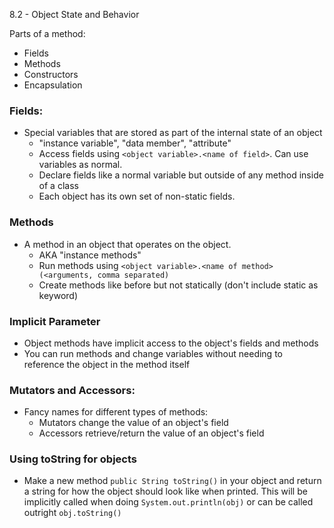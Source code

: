 8.2 - Object State and Behavior

Parts of a method:
- Fields
- Methods
- Constructors
- Encapsulation

### Fields:
- Special variables that are stored as part of the internal state of an object
	- "instance variable", "data member", "attribute"
	- Access fields using `<object variable>.<name of field>`. Can use variables as normal.
	- Declare fields like a normal variable but outside of any method inside of a class
	- Each object has its own set of non-static fields.
### Methods
- A method in an object that operates on the object.
	- AKA "instance methods"
	- Run methods using `<object variable>.<name of method>(<arguments, comma separated)`
	- Create methods like before but not statically (don't include static as keyword)
### Implicit Parameter
- Object methods have implicit access to the object's fields and methods
- You can run methods and change variables without needing to reference the object in the method itself
### Mutators and Accessors:
- Fancy names for different types of methods:
	- Mutators change the value of an object's field
	- Accessors retrieve/return the value of an object's field
### Using toString for objects
- Make a new method `public String toString()` in your object and return a string for how the object should look like when printed. This will be implicitly called when doing `System.out.println(obj)` or can be called outright `obj.toString()`
